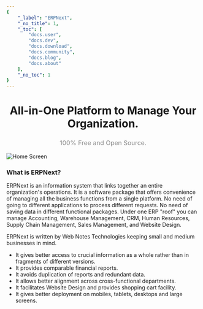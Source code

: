 ```yaml
---
{
	"_label": "ERPNext",
	"_no_title": 1,
	"_toc": [
		"docs.user",
		"docs.dev",
		"docs.download",
		"docs.community",
		"docs.blog",
		"docs.about"
	],
	"_no_toc": 1
}
---
```

<div style="margin: 10px 0px">
	<h1 style="text-align: center">All-in-One Platform to Manage Your Organization.</h1>
	<h3 style="text-align: center; font-weight: normal; color: #888">100% Free and Open Source.</h1>
</div>

![Home Screen](img/home.png)

### What is ERPNext?

ERPNext is an information system that links together  an entire organization's operations. It is a software package that offers convenience of managing all the business functions from a single platform. No need of going to different applications to process different requests. No need of saving data in different functional packages. Under one ERP "roof" you can manage Accounting, Warehouse Management, CRM, Human Resources, Supply Chain Management, Sales Management, and Website Design.

ERPNext is written by Web Notes Technologies keeping small and medium businesses in mind. 

- It gives better access to crucial information as a whole rather than in fragments of different versions.
- It provides comparable financial reports.
- It avoids duplication of reports and redundant data.
- It allows better alignment across cross-functional departments.
- It facilitates Website Design and provides shopping cart facility.
- It gives better deployment on mobiles, tablets, desktops and large screens.